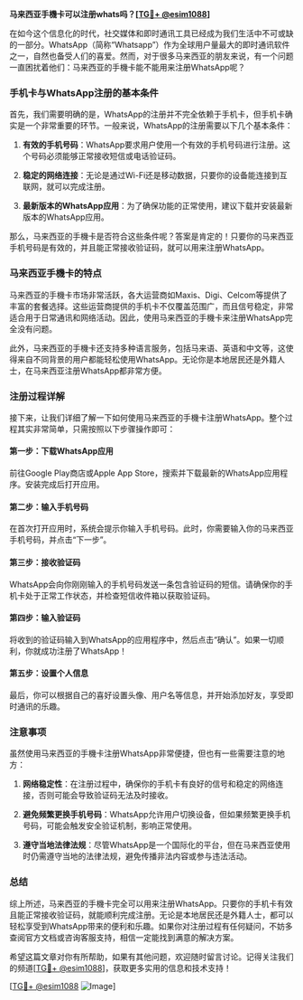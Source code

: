 **马来西亚手機卡可以注册whats吗？[[TG💪+ @esim1088](https://t.me/s/esim1088)]**

在如今这个信息化的时代，社交媒体和即时通讯工具已经成为我们生活中不可或缺的一部分。WhatsApp（简称“Whatsapp”）作为全球用户量最大的即时通讯软件之一，自然也备受人们的喜爱。然而，对于很多马来西亚的朋友来说，有一个问题一直困扰着他们：马来西亚的手機卡能不能用来注册WhatsApp呢？

### 手机卡与WhatsApp注册的基本条件

首先，我们需要明确的是，WhatsApp的注册并不完全依赖于手机卡，但手机卡确实是一个非常重要的环节。一般来说，WhatsApp的注册需要以下几个基本条件：

1. **有效的手机号码**：WhatsApp要求用户使用一个有效的手机号码进行注册。这个号码必须能够正常接收短信或电话验证码。
   
2. **稳定的网络连接**：无论是通过Wi-Fi还是移动数据，只要你的设备能连接到互联网，就可以完成注册。

3. **最新版本的WhatsApp应用**：为了确保功能的正常使用，建议下载并安装最新版本的WhatsApp应用。

那么，马来西亚的手機卡是否符合这些条件呢？答案是肯定的！只要你的马来西亚手机号码是有效的，并且能正常接收验证码，就可以用来注册WhatsApp。

### 马来西亚手機卡的特点

马来西亚的手機卡市场非常活跃，各大运营商如Maxis、Digi、Celcom等提供了丰富的套餐选择。这些运营商提供的手机卡不仅覆盖范围广，而且信号稳定，非常适合用于日常通讯和网络活动。因此，使用马来西亚的手機卡来注册WhatsApp完全没有问题。

此外，马来西亚的手機卡还支持多种语言服务，包括马来语、英语和中文等，这使得来自不同背景的用户都能轻松使用WhatsApp。无论你是本地居民还是外籍人士，在马来西亚注册WhatsApp都非常方便。

### 注册过程详解

接下来，让我们详细了解一下如何使用马来西亚的手機卡注册WhatsApp。整个过程其实非常简单，只需按照以下步骤操作即可：

#### 第一步：下载WhatsApp应用
前往Google Play商店或Apple App Store，搜索并下载最新的WhatsApp应用程序。安装完成后打开应用。

#### 第二步：输入手机号码
在首次打开应用时，系统会提示你输入手机号码。此时，你需要输入你的马来西亚手机号码，并点击“下一步”。

#### 第三步：接收验证码
WhatsApp会向你刚刚输入的手机号码发送一条包含验证码的短信。请确保你的手机卡处于正常工作状态，并检查短信收件箱以获取验证码。

#### 第四步：输入验证码
将收到的验证码输入到WhatsApp的应用程序中，然后点击“确认”。如果一切顺利，你就成功注册了WhatsApp！

#### 第五步：设置个人信息
最后，你可以根据自己的喜好设置头像、用户名等信息，并开始添加好友，享受即时通讯的乐趣。

### 注意事项

虽然使用马来西亚的手機卡注册WhatsApp非常便捷，但也有一些需要注意的地方：

1. **网络稳定性**：在注册过程中，确保你的手机卡有良好的信号和稳定的网络连接，否则可能会导致验证码无法及时接收。

2. **避免频繁更换手机号码**：WhatsApp允许用户切换设备，但如果频繁更换手机号码，可能会触发安全验证机制，影响正常使用。

3. **遵守当地法律法规**：尽管WhatsApp是一个国际化的平台，但在马来西亚使用时仍需遵守当地的法律法规，避免传播非法内容或参与违法活动。

### 总结

综上所述，马来西亚的手機卡完全可以用来注册WhatsApp。只要你的手机卡有效且能正常接收验证码，就能顺利完成注册。无论是本地居民还是外籍人士，都可以轻松享受到WhatsApp带来的便利和乐趣。如果你对注册过程有任何疑问，不妨多查阅官方文档或咨询客服支持，相信一定能找到满意的解决方案。

希望这篇文章对你有所帮助，如果有其他问题，欢迎随时留言讨论。记得关注我们的频道[[TG💪+ @esim1088](https://t.me/s/esim1088)]，获取更多实用的信息和技术支持！

[[TG💪+ @esim1088](https://t.me/s/esim1088) ![Image](https://i.postimg.cc/4NQfJmqS/Snipaste-2025-05-13-00-14-12.png)]